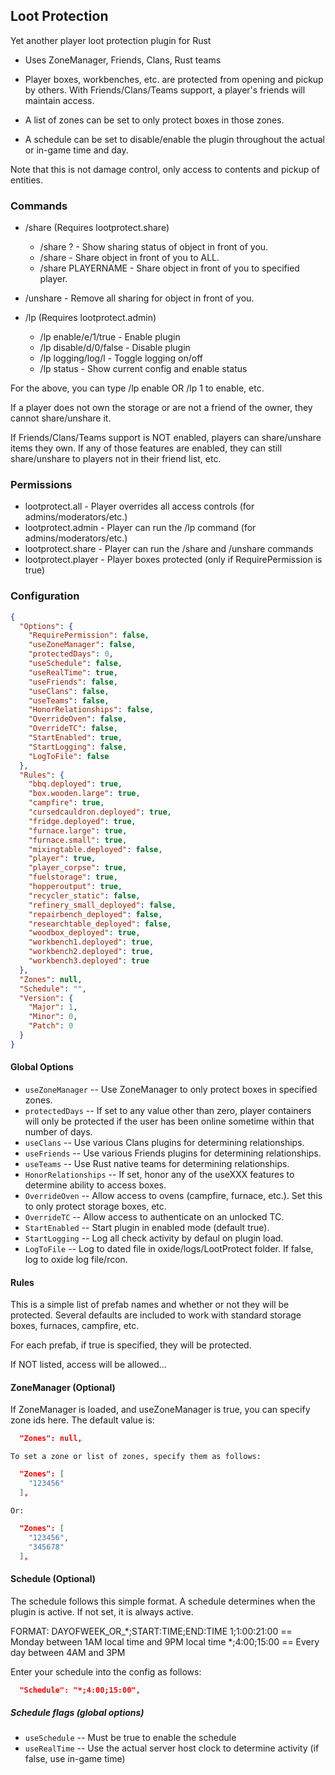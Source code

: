 ## Loot Protection
Yet another player loot protection plugin for Rust

- Uses ZoneManager, Friends, Clans, Rust teams

- Player boxes, workbenches, etc. are protected from opening and pickup by others.  With Friends/Clans/Teams support, a player's friends will maintain access.

- A list of zones can be set to only protect boxes in those zones.

- A schedule can be set to disable/enable the plugin throughout the actual or in-game time and day.

Note that this is not damage control, only access to contents and pickup of entities.

### Commands
  - /share (Requires lootprotect.share)
    - /share ? - Show sharing status of object in front of you.
    - /share   - Share object in front of you to ALL.
    - /share PLAYERNAME - Share object in front of you to specified player.

  - /unshare - Remove all sharing for object in front of you.

  - /lp (Requires lootprotect.admin)
    - /lp enable/e/1/true  - Enable plugin
    - /lp disable/d/0/false - Disable plugin
    - /lp logging/log/l - Toggle logging on/off
    - /lp status  - Show current config and enable status

For the above, you can type /lp enable OR /lp 1 to enable, etc.

If a player does not own the storage or are not a friend of the owner, they cannot share/unshare it.

If Friends/Clans/Teams support is NOT enabled, players can share/unshare items they own.  If any of those features are enabled, they can still share/unshare to players not in their friend list, etc.

### Permissions
  - lootprotect.all - Player overrides all access controls (for admins/moderators/etc.)
  - lootprotect.admin - Player can run the /lp command (for admins/moderators/etc.)
  - lootprotect.share - Player can run the /share and /unshare commands
  - lootprotect.player - Player boxes protected (only if RequirePermission is true)

### Configuration
```json
{
  "Options": {
    "RequirePermission": false,
    "useZoneManager": false,
    "protectedDays": 0,
    "useSchedule": false,
    "useRealTime": true,
    "useFriends": false,
    "useClans": false,
    "useTeams": false,
    "HonorRelationships": false,
    "OverrideOven": false,
    "OverrideTC": false,
    "StartEnabled": true,
    "StartLogging": false,
    "LogToFile": false
  },
  "Rules": {
    "bbq.deployed": true,
    "box.wooden.large": true,
    "campfire": true,
    "cursedcauldron.deployed": true,
    "fridge.deployed": true,
    "furnace.large": true,
    "furnace.small": true,
    "mixingtable.deployed": false,
    "player": true,
    "player_corpse": true,
    "fuelstorage": true,
    "hopperoutput": true,
    "recycler_static": false,
    "refinery_small_deployed": false,
    "repairbench_deployed": false,
    "researchtable_deployed": false,
    "woodbox_deployed": true,
    "workbench1.deployed": true,
    "workbench2.deployed": true,
    "workbench3.deployed": true
  },
  "Zones": null,
  "Schedule": "",
  "Version": {
    "Major": 1,
    "Minor": 0,
    "Patch": 0
  }
}
```

#### Global Options
  - `useZoneManager` -- Use ZoneManager to only protect boxes in specified zones.
  - `protectedDays` -- If set to any value other than zero, player containers will only be protected if the user has been online sometime within that number of days.
  - `useClans` -- Use various Clans plugins for determining relationships.
  - `useFriends` -- Use various Friends plugins for determining relationships.
  - `useTeams` -- Use Rust native teams for determining relationships.
  - `HonorRelationships` -- If set, honor any of the useXXX features to determine ability to access boxes.
  - `OverrideOven` -- Allow access to ovens (campfire, furnace, etc.).  Set this to only protect storage boxes, etc.
  - `OverrideTC` -- Allow access to authenticate on an unlocked TC.
  - `StartEnabled` -- Start plugin in enabled mode (default true).
  - `StartLogging` -- Log all check activity by defaul on plugin load.
  - `LogToFile` -- Log to dated file in oxide/logs/LootProtect folder.  If false, log to oxide log file/rcon.

#### Rules
  This is a simple list of prefab names and whether or not they will be protected.  Several defaults are included to work with standard storage boxes, furnaces, campfire, etc.

  For each prefab, if true is specified, they will be protected.

  If NOT listed, access will be allowed...

#### ZoneManager (Optional)

  If ZoneManager is loaded, and useZoneManager is true, you can specify zone ids here.  The default value is:

```json
  "Zones": null,
```

    To set a zone or list of zones, specify them as follows:
```json
  "Zones": [
    "123456"
  ],
```
    Or:

```json
  "Zones": [
    "123456",
    "345678"
  ],
```

#### Schedule (Optional)
  The schedule follows this simple format.  A schedule determines when the plugin is active.  If not set, it is always active.

  FORMAT: DAYOFWEEK_OR_*;START:TIME;END:TIME
      1;1:00:21:00 == Monday between 1AM local time and 9PM local time
      *;4:00;15:00 == Every day between 4AM and 3PM

  Enter your schedule into the config as follows:

```json
  "Schedule": "*;4:00;15:00",
```

##### Schedule flags (global options)

  - `useSchedule` -- Must be true to enable the schedule
  - `useRealTime` -- Use the actual server host clock to determine activity (if false, use in-game time)
